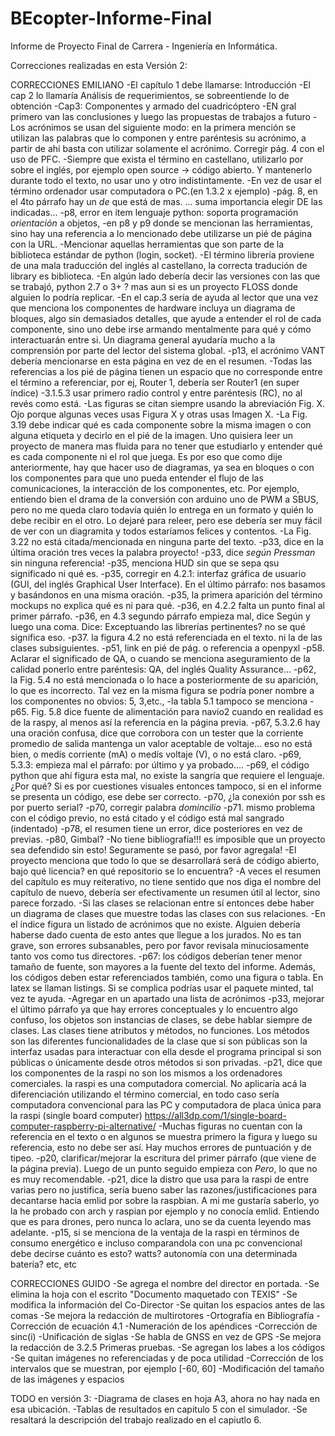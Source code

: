 # BEcopter-Informe-Final
Informe de Proyecto Final de Carrera - Ingeniería en Informática.



Correcciones realizadas en esta Versión 2: 

CORRECCIONES EMILIANO
-El capítulo 1 debe llamarse: Introducción
-El cap 2 lo llamaría Análisis de requerimientos, se sobreentiende lo de obtención
-Cap3: Componentes y armado del cuadricóptero
-EN gral primero van las conclusiones y luego las propuestas de trabajos a futuro
-Los acrónimos se usan del siguiente modo: en la primera mención se utilizan las palabras que lo componen y entre paréntesis su acrónimo, a partir de ahí basta con utilizar solamente el acrónimo. Corregir pág. 4 con el uso de PFC.
-Siempre que exista el término en castellano, utilizarlo por sobre el inglés, por ejemplo open source -> código abierto. Y mantenerlo durante todo el texto, no usar uno y otro indistintamente.
-En vez de usar el término ordenador usar computadora o PC.(en 1.3.2 x ejemplo)
-pág. 8, en el 4to párrafo hay un *de* que está de mas. ... suma importancia elegir DE las indicadas...
-p8, error en item lenguaje python: soporta programación *orientación* a objetos,
-en p8 y p9 donde se mencionan las herramientas, sino hay una referencia a lo mencionado debe utilizarse un pié de página con la URL.
-Mencionar aquellas herramientas que son parte de la biblioteca estándar de python (login, socket).
-El término librería proviene de una mala traducción del inglés al castellano, la correcta tradución de library es biblioteca.
-En algún lado debería decir las versiones con las que se trabajó, python 2.7 o 3+ ? mas aun si es un proyecto FLOSS donde alguien lo podría replicar.
-En el cap.3 sería de ayuda al lector que una vez que menciona los componentes de hardware incluya un diagrama de bloques, algo sin demasiados detalles, que ayude a entender el rol de cada componente, sino uno debe irse armando mentalmente para qué y cómo interactuarán entre si. Un diagrama general ayudaría mucho a la comprensión por parte del lector del sistema global.
-p13, el acrónimo VANT debería mencionarse en esta página en vez de en el resumen.
-Todas las referencias a los pié de página tienen un espacio que no corresponde entre el término a referenciar, por ej, Router 1, debería ser Router1 (en super índice)
-3.1.5.3 usar primero radio control y entre paréntesis (RC), no al revés como está.
-Las figuras se citan siempre usando la abreviación Fig. X. Ojo porque algunas veces usas Figura X y otras usas Imagen X.
-La Fig. 3.19 debe indicar qué es cada componente sobre la misma imagen o con alguna etiqueta y decirlo en el pié de la imagen. Uno quisiera leer un proyecto de manera mas fluida para no tener que estudiarlo y entender qué es cada componente ni el rol que juega. Es por eso que como dije anteriormente, hay que hacer uso de diagramas, ya sea en bloques o con los componentes para que uno pueda entender el flujo de las comunicaciones, la interacción de los componentes, etc. Por ejemplo, entiendo bien el drama de la conversión con arduino uno de PWM a SBUS, pero no me queda claro todavía quién lo entrega en un formato y quién lo debe recibir en el otro. Lo dejaré para releer, pero ese debería ser muy fácil de ver con un diagramita y todos estaríamos felices y contentos.
-La Fig. 3.22 no está citada/mencionada en ninguna parte del texto.
-p33, dice en la última oración tres veces la palabra proyecto!
-p33, dice *según Pressman* sin ninguna referencia!
-p35, menciona HUD sin que se sepa qsu significado ni qué es.
-p35, corregir en 4.2.1: interfaz gráfica de usuario (GUI, del inglés Graphical User Interface). En el último párrafo: nos basamos y basándonos en una misma oración.
-p35, la primera aparición del término mockups no explica qué es ni para qué.
-p36, en 4.2.2 falta un punto final al primer párrafo.
-p36, en 4.3 segundo párrafo empieza mal, dice Según y luego una coma. Dice: Exceptuando las librerías pertinentes? no se qué significa eso.
-p37. la figura 4.2 no está referenciada en el texto. ni la de las clases subsiguientes.
-p51, link en pié de pág. o referencia a openpyxl
-p58. Aclarar el significado de QA, o cuando se menciona aseguramiento de la calidad ponerlo entre paréntesis: QA, del inglés Quality Assurance...
-p62, la Fig. 5.4 no está mencionada o lo hace a posteriormente de su aparición, lo que es incorrecto. Tal vez en la misma figura se podría poner nombre a los componentes no obvios: 5, 3,etc.,
-la tabla 5.1 tampoco se menciona
-p65. Fig. 5.8 dice fuente de alimentación para navio2 cuando en realidad es de la raspy, al menos así la referencia en la página previa.
-p67, 5.3.2.6 hay una oración confusa, dice que corrobora con un tester que la corriente promedio de salida mantenga un valor aceptable de voltaje... eso no está bien, o medís corriente (mA) o medís voltaje (V), o no está claro.
-p69, 5.3.3: empieza mal el párrafo: por último y ya probado....
-p69, el código python que ahí figura esta mal, no existe la sangría que requiere el lenguaje.¿Por qué? Si es por cuestiones visuales entonces tampoco, si en el informe se presenta un código, ese debe ser correcto.
-p70, ¿la conexión por ssh es por puerto serial?
-p70, corregir palabra *domincilio*
-p71. mismo problema con el código previo, no está citado y el código está mal sangrado (indentado)
-p78, el resumen tiene un error, dice posteriores en vez de previas.
-p80, Gimbal?
-No tiene bibliografía!!! es imposible que un proyecto sea defendido sin esto! Seguramente se pasó, por favor agregala!
-El proyecto menciona que todo lo que se desarrollará será de código abierto, bajo qué licencia? en qué repositorio se lo encuentra?
-A veces el resumen del capítulo es muy reiterativo, no tiene sentido que nos diga el nombre del capítulo de nuevo, debería ser efectivamente un resumen útil al lector, sino parece forzado.
-Si las clases se relacionan entre sí entonces debe haber un diagrama de clases que muestre todas las clases con sus relaciones.
-En el índice figura un listado de acrónimos que no existe. Alguien debería haberse dado cuenta de esto antes que llegue a los jurados. No es tan grave, son errores subsanables, pero por favor revisala minuciosamente tanto vos como tus directores.
-p67: los códigos deberían tener menor tamaño de fuente, son mayores a la fuente del texto del informe. Además, los códigos deben estar referenciados también, como una figura o tabla. En latex se llaman listings. Si se complica podrías usar el paquete minted, tal vez te ayuda.
-Agregar en un apartado una lista de acrónimos
-p33, mejorar el último párrafo ya que hay errores conceptuales y lo encuentro algo confuso, los objetos son instancias de clases, se debe hablar siempre de clases. Las clases tiene atributos y métodos, no funciones. Los métodos son las diferentes funcionalidades de la clase que si son públicas son la interfaz usadas para interactuar con ella desde el programa principal si son públicas o únicamente desde otros métodos si son privadas.
-p21, dice que los componentes de la raspi no son los mismos a los ordenadores comerciales. la raspi es una computadora comercial. No aplicaría acá la diferenciación utilizando el término comercial, en todo caso sería computadora convencional para las PC y computadora de placa única para la raspi (single board computer) https://all3dp.com/1/single-board-computer-raspberry-pi-alternative/
-Muchas figuras no cuentan con la referencia en el texto o en algunos se muestra primero la figura y luego su referencia, esto no debe ser así. Hay muchos errores de puntuación y de tipeo.
-p20, clarificar/mejorar la escritura del primer párrafo (que viene de la página previa). Luego de un punto seguido empieza con *Pero*, lo que no es muy recomendable.
-p21, dice la distro que usa para la raspi de entre varias pero no justifica, sería bueno saber las razones/justificaciones para decantarse hacia emlid por sobre la raspbian. A mi me gustaría saberlo, yo la he probado con arch y raspian por ejemplo y no conocía emlid. Entiendo que es para drones, pero nunca lo aclara, uno se da cuenta leyendo mas adelante.
-p15, si se menciona de la ventaja de la raspi en términos de consumo energético e incluso comparandola con una pc convencional debe decirse cuánto es esto? watts? autonomía con una determinada batería? etc, etc

CORRECCIONES GUIDO
-Se agrega el nombre del director en portada.
-Se elimina la hoja con el escrito "Documento maquetado con TEXIS"
-Se modifica la información del Co-Director
-Se quitan los espacios antes de las comas
-Se mejora la redacción de multirotores
-Ortografía en Bibliografía
-Corrección de ecuación 4.1
-Numeración de los apéndices
-Corrección de  sinc(i) 
-Unificación de siglas
-Se habla de GNSS en vez de GPS
-Se mejora la redacción de 3.2.5 Primeras pruebas.
-Se agregan los labes a los códigos
-Se quitan imágenes no referenciadas y de poca utilidad
-Corrección de los intervalos que se muestran, por ejemplo [-60, 60]
-Modificación del tamaño de las imágenes y espacios


TODO en versión 3:
-Diagrama de clases en hoja A3, ahora no hay nada en esa ubicación.
-Tablas de resultados en capitulo 5 con el simulador.
-Se resaltará la descripción del trabajo realizado en el capiutlo 6. 
